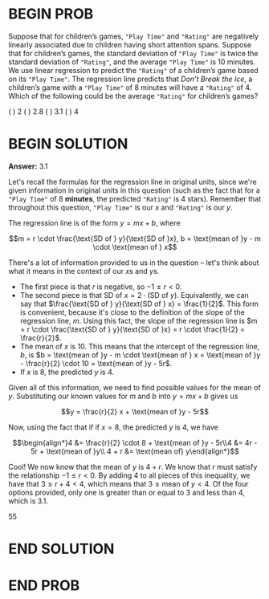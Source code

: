 # BEGIN PROB

Suppose that for children’s games, `"Play Time"` and `"Rating"` are negatively linearly associated due to children having short attention spans. Suppose that for children’s games, the
standard deviation of `"Play Time"` is twice the standard deviation of `"Rating"`, and the average `"Play Time"` is 10 minutes.
We use linear regression to predict the `"Rating"` of a children’s game based on its `"Play Time"`. The regression line predicts that *Don’t Break the Ice*, a children’s game with a `"Play Time"` of 8 minutes will have a `"Rating"` of 4. Which of the following could be the average `"Rating"` for children’s games?

( ) 2
( ) 2.8
( ) 3.1
( ) 4

# BEGIN SOLUTION

**Answer:** 3.1

Let's recall the formulas for the regression line in original units, since we're given information in original units in this question (such as the fact that for a `"Play Time"` of 8 **minutes**, the predicted `"Rating"` is 4 stars). Remember that throughout this question, `"Play Time"` is our $x$ and `"Rating"` is our $y$.

The regression line is of the form $y = mx + b$, where

$$m = r \cdot \frac{\text{SD of } y}{\text{SD of }x}, b = \text{mean of }y - m \cdot \text{mean of } x$$

There's a lot of information provided to us in the question – let's think about what it means in the context of our $x$s and $y$s.

- The first piece is that $r$ is negative, so $-1 \leq r < 0$.
- The second piece is that $\text{SD of } x = 2 \cdot (\text{SD of } y)$. Equivalently, we can say that $\frac{\text{SD of } y}{\text{SD of } x} = \frac{1}{2}$. This form is convenient, because it's close to the definition of the slope of the regression line, $m$. Using this fact, the slope of the regression line is $m = r \cdot \frac{\text{SD of } y}{\text{SD of }x} = r \cdot \frac{1}{2} = \frac{r}{2}$.
- The $\text{mean of } x$ is 10. This means that the intercept of the regression line, $b$, is $b = \text{mean of }y - m \cdot \text{mean of } x = \text{mean of }y - \frac{r}{2} \cdot 10 = \text{mean of }y - 5r$.
- If $x$ is 8, the predicted $y$ is 4.

Given all of this information, we need to find possible values for the $\text{mean of } y$. Substituting our known values for $m$ and $b$ into $y = mx + b$ gives us

$$y = \frac{r}{2} x + \text{mean of }y - 5r$$

Now, using the fact that if if $x = 8$, the predicted $y$ is 4, we have

$$\begin{align*}4 &= \frac{r}{2} \cdot 8 + \text{mean of }y - 5r\\4 &= 4r - 5r + \text{mean of }y\\ 4 + r &= \text{mean of} y\end{align*}$$

Cool! We now know that the $\text{mean of } y$ is $4 + r$. We know that $r$ must satisfy the relationship $-1 \leq r < 0$. By adding 4 to all pieces of this inequality, we have that $3 \leq r + 4 < 4$, which means that $3 \leq \text{mean of } y < 4$. Of the four options provided, only one is greater than or equal to 3 and less than 4, which is 3.1.

<average>55</average>

# END SOLUTION

# END PROB
